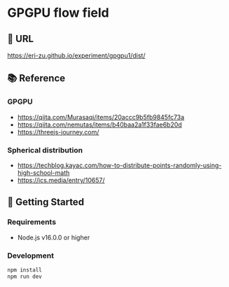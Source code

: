 # GPGPU flow field

## 🔗 URL

https://eri-zu.github.io/experiment/gpgpu1/dist/

## 📚 Reference

### GPGPU

- https://qiita.com/Murasaqi/items/20accc9b5fb9845fc73a
- https://qiita.com/nemutas/items/b40baa2a1f33fae6b20d
- https://threejs-journey.com/

### Spherical distribution

- https://techblog.kayac.com/how-to-distribute-points-randomly-using-high-school-math
- https://ics.media/entry/10657/

## 🚀 Getting Started

### Requirements

- Node.js v16.0.0 or higher

### Development

```bash
npm install
npm run dev
```
